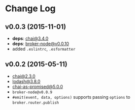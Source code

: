# Change Log

## v0.0.3 (2015-11-01)
* **deps**: chai@3.4.0
* **deps**: broker-node@v0.0.10
* added `.eslintrc`, `.esformatter`

## v0.0.2 (2015-05-11)
* chai@2.3.0
* lodash@3.8.0
* chai-as-promised@5.0.0
* `broker-node@v0.0.9`
* `#emit(event, data, options)` supports passing `options` to `broker.router.publish`
